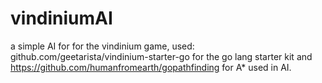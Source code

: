 vindiniumAI
===========

a simple AI for for the vindinium game, used: github.com/geetarista/vindinium-starter-go for the go lang starter kit and https://github.com/humanfromearth/gopathfinding for A* used in AI.

